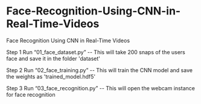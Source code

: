 # Face-Recognition-Using-CNN-in-Real-Time-Videos
Face Recognition Using CNN in Real-Time Videos


Step 1 Run “01_face_dataset.py”
        -- This will take 200 snaps of the users face and save it in the folder 'dataset'


Step 2 Run “02_face_training.py”
        -- This will train the CNN model and save the weights as 'trained_model.hdf5'


Step 3 Run “03_face_recognition.py”
        -- This will open the webcam instance for face recognition



